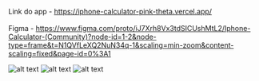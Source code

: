Link do app - https://iphone-calculator-pink-theta.vercel.app/
<br><br>
Figma - https://www.figma.com/proto/iJ7Xrh8Vx3tdSICUshMtL2/Iphone-Calculator-(Community)?node-id=1-2&node-type=frame&t=N1QVfLeXQ2NuN34q-1&scaling=min-zoom&content-scaling=fixed&page-id=0%3A1

![alt text](https://github.com/dassatavares/Iphone-Calculator/blob/main/images/Frame%1.png)
![alt text](https://github.com/dassatavares/Iphone-Calculator/blob/main/images/Frame%2.png)
![alt text](https://github.com/dassatavares/Iphone-Calculator/blob/main/images/Frame%3.png)
